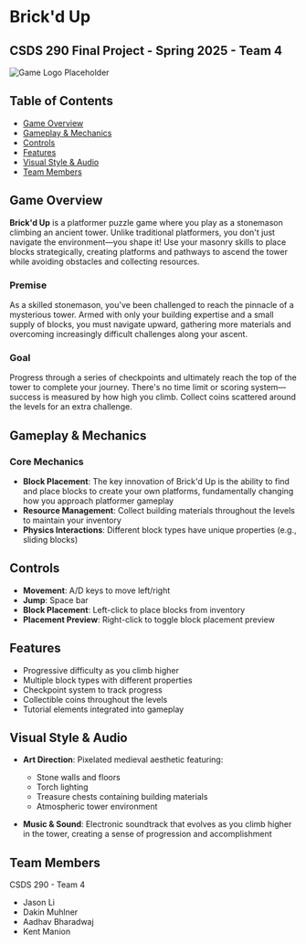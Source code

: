 # Brick'd Up

## CSDS 290 Final Project - Spring 2025 - Team 4

![Game Logo Placeholder](Assets/UI/Sprites/BrickdUpLogo.png)

## Table of Contents

- [Game Overview](#game-overview)
- [Gameplay & Mechanics](#gameplay--mechanics)
- [Controls](#controls)
- [Features](#features)
- [Visual Style & Audio](#visual-style--audio)
- [Team Members](#team-members)

## Game Overview

**Brick'd Up** is a platformer puzzle game where you play as a stonemason climbing an ancient tower. Unlike traditional platformers, you don't just navigate the environment—you shape it! Use your masonry skills to place blocks strategically, creating platforms and pathways to ascend the tower while avoiding obstacles and collecting resources.

### Premise

As a skilled stonemason, you've been challenged to reach the pinnacle of a mysterious tower. Armed with only your building expertise and a small supply of blocks, you must navigate upward, gathering more materials and overcoming increasingly difficult challenges along your ascent.

### Goal

Progress through a series of checkpoints and ultimately reach the top of the tower to complete your journey. There's no time limit or scoring system—success is measured by how high you climb. Collect coins scattered around the levels for an extra challenge.

## Gameplay & Mechanics

### Core Mechanics

- **Block Placement**: The key innovation of Brick'd Up is the ability to find and place blocks to create your own platforms, fundamentally changing how you approach platformer gameplay
- **Resource Management**: Collect building materials throughout the levels to maintain your inventory
- **Physics Interactions**: Different block types have unique properties (e.g., sliding blocks)

## Controls

- **Movement**: A/D keys to move left/right
- **Jump**: Space bar
- **Block Placement**: Left-click to place blocks from inventory
- **Placement Preview**: Right-click to toggle block placement preview

## Features

- Progressive difficulty as you climb higher
- Multiple block types with different properties
- Checkpoint system to track progress
- Collectible coins throughout the levels
- Tutorial elements integrated into gameplay

## Visual Style & Audio

- **Art Direction**: Pixelated medieval aesthetic featuring:

  - Stone walls and floors
  - Torch lighting
  - Treasure chests containing building materials
  - Atmospheric tower environment

- **Music & Sound**: Electronic soundtrack that evolves as you climb higher in the tower, creating a sense of progression and accomplishment

## Team Members

CSDS 290 - Team 4

- Jason Li
- Dakin Muhlner
- Aadhav Bharadwaj
- Kent Manion
